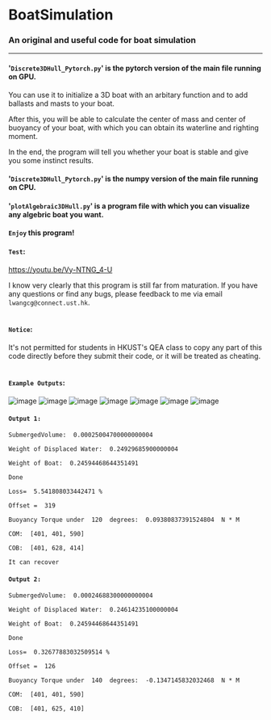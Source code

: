 # BoatSimulation
### An original and useful code for boat simulation

-----------------------------------------------------

####        '`Discrete3DHull_Pytorch.py`' is the pytorch version of the main file running on GPU. <br>
    
You can use it to initialize a 3D boat with an arbitary function and to add ballasts and masts to your boat. 
    
After this, you will be able to calculate the center of mass and center of buoyancy of your boat, with which you can obtain its waterline and righting moment. 
    
In the end, the program will tell you whether your boat is stable and give you some instinct results.<br>

####        '`Discrete3DHull_Pytorch.py`' is the numpy version of the main file running on CPU. <br>

####        '`plotAlgebraic3DHull.py`' is a program file with which you can visualize any algebric boat you want.<br>

####        `Enjoy` this program! <br>

####    `Test`:
https://youtu.be/Vy-NTNG_4-U

I know very clearly that this program is still far from maturation. If you have any questions or find any bugs, please feedback to me via email `lwangcg@connect.ust.hk`.<br><br>


####    `Notice`:

It's not permitted for students in HKUST's QEA class to copy any part of this code directly before they submit their code, or it will be treated as cheating.<br><br>


####    `Example Outputs`:

![image](https://github.com/NoOneUST/BoatSimulation/blob/master/images/1.png)
![image](https://github.com/NoOneUST/BoatSimulation/blob/master/images/2.png)
![image](https://github.com/NoOneUST/BoatSimulation/blob/master/images/3.png)
![image](https://github.com/NoOneUST/BoatSimulation/blob/master/images/4.png)
![image](https://github.com/NoOneUST/BoatSimulation/blob/master/images/5.png)
![image](https://github.com/NoOneUST/BoatSimulation/blob/master/images/6.png)
![image](https://github.com/NoOneUST/BoatSimulation/blob/master/images/7.png)<br>

####    `Output 1:`
    SubmergedVolume:  0.00025004700000000004

    Weight of Displaced Water:  0.24929685900000004

    Weight of Boat:  0.24594468644351491

    Done 

    Loss=  5.541808033442471 % 

    Offset =  319

    Buoyancy Torque under  120  degrees:  0.09380837391524804  N * M

    COM:  [401, 401, 590]

    COB:  [401, 628, 414]

    It can recover

####    `Output 2:`
    SubmergedVolume:  0.00024688300000000004

    Weight of Displaced Water:  0.24614235100000004

    Weight of Boat:  0.24594468644351491

    Done 

    Loss=  0.32677883032509514 % 

    Offset =  126

    Buoyancy Torque under  140  degrees:  -0.1347145832032468  N * M

    COM:  [401, 401, 590] 

    COB:  [401, 625, 410]
